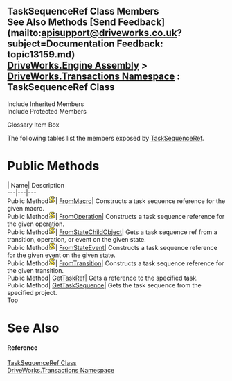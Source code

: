 TaskSequenceRef Class Members   
See Also Methods [Send Feedback](mailto:apisupport@driveworks.co.uk?subject=Documentation Feedback: topic13159.md)  
[DriveWorks.Engine Assembly](topic2156.md) > [DriveWorks.Transactions Namespace](topic12835.md) : TaskSequenceRef Class  
---  
  
Include Inherited Members    
Include Protected Members  


Glossary Item Box

The following tables list the members exposed by [TaskSequenceRef](topic13159.md).

# Public Methods

| Name| Description  
---|---|---  
Public Method![static \(Shared in Visual Basic\)](dotnetimages/static.gif)| [FromMacro](topic13165.md)| Constructs a task sequence reference for the given macro.   
Public Method![static \(Shared in Visual Basic\)](dotnetimages/static.gif)| [FromOperation](topic13166.md)| Constructs a task sequence reference for the given operation.   
Public Method![static \(Shared in Visual Basic\)](dotnetimages/static.gif)| [FromStateChildObject](topic13167.md)| Gets a task sequence ref from a transition, operation, or event on the given state.   
Public Method![static \(Shared in Visual Basic\)](dotnetimages/static.gif)| [FromStateEvent](topic13168.md)| Constructs a task sequence reference for the given event on the given state.   
Public Method![static \(Shared in Visual Basic\)](dotnetimages/static.gif)| [FromTransition](topic13169.md)| Constructs a task sequence reference for the given transition.   
Public Method| [GetTaskRef](topic13170.md)| Gets a reference to the specified task.   
Public Method| [GetTaskSequence](topic13171.md)| Gets the task sequence from the specified project.   
Top

# See Also

#### Reference

[TaskSequenceRef Class](topic13159.md)   
[DriveWorks.Transactions Namespace](topic12835.md)


